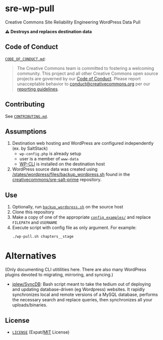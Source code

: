 # sre-wp-pull

Creative Commons Site Reliability Engineering WordPress Data Pull

**:warning: Destroys and replaces destination data**


## Code of Conduct

[`CODE_OF_CONDUCT.md`](CODE_OF_CONDUCT.md):
> The Creative Commons team is committed to fostering a welcoming community.
> This project and all other Creative Commons open source projects are governed
> by our [Code of Conduct][code_of_conduct]. Please report unacceptable
> behavior to [conduct@creativecommons.org](mailto:conduct@creativecommons.org)
> per our [reporting guidelines][reporting_guide].

[code_of_conduct]:https://creativecommons.github.io/community/code-of-conduct/
[reporting_guide]:https://creativecommons.github.io/community/code-of-conduct/enforcement/


## Contributing

See [`CONTRIBUTING.md`](CONTRIBUTING.md).


## Assumptions

1. Destination web hosting and WordPress are configured independently (ex. by
   SaltStack)
   - `wp-config.php` is already setup
   - user is a member of `www-data`
   - [WP-CLI][wp-cli] is installed on the destination host
2. WordPress source data was created using
   [/states/wordpress/files/backup_wordpress.sh][backup] found in the
   [creativecommons/sre-salt-prime][salt-prime] repository.

[wp-cli]: https://wp-cli.org/
[salt-prime]: https://github.com/creativecommons/sre-salt-prime
[backup]: https://github.com/creativecommons/sre-salt-prime/blob/master/states/wordpress/files/backup_wordpress.sh


## Use

1. Optionally, run [`backup_wordpress.sh`][backup] on the source host
2. Clone this repository
3. Make a copy of one of the appropriate [`config_examples/`](config_examples/)
   and replace `FILEPATH` and `USERNAME`
4. Execute script with config file as only argument. For example:
    ```shell
    ./wp-pull.sh chapters__stage
    ```


# Alternatives

(Only documenting CLI utitilities here. There are also many WordPress plugins
devoted to migrating, mirroring, and syncing.)

- [jplew/SyncDB][syncdb]: Bash script meant to take the tedium out of deploying
  and updating database-driven (eg Wordpress) websites. It rapidly synchronizes
  local and remote versions of a MySQL database, performs the necessary search
  and replace queries, then synchronizes all your uploads/binaries.

[syncdb]: https://github.com/jplew/SyncDB


## License

- [`LICENSE`](LICENSE) (Expat/[MIT][mit] License)

[mit]: http://www.opensource.org/licenses/MIT "The MIT License | Open Source Initiative"
